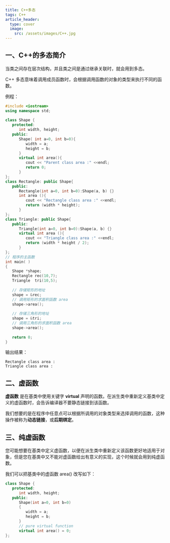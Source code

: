 ```yaml
---
title: C++多态
tags: C++
article_header:
  type: cover
  image:
    src: /assets/images/C++.jpg
---
```


<!--more-->

## 一、C++的多态简介

当类之间存在层次结构，并且类之间是通过继承关联时，就会用到多态。

C++ 多态意味着调用成员函数时，会根据调用函数的对象的类型来执行不同的函数。

例程：

```c++
#include <iostream> 
using namespace std;
 
class Shape {
   protected:
      int width, height;
   public:
      Shape( int a=0, int b=0){
         width = a;
         height = b;
      }
      virtual int area(){
         cout << "Parent class area :" <<endl;
         return 0;
      }
};
class Rectangle: public Shape{
   public:
      Rectangle(int a=0, int b=0):Shape(a, b) {}
      int area (){ 
         cout << "Rectangle class area :" <<endl;
         return (width * height); 
      }
};
class Triangle: public Shape{
   public:
      Triangle(int a=0, int b=0):Shape(a, b) {}
      virtual int area (){ 
         cout << "Triangle class area :" <<endl;
         return (width * height / 2); 
      }
};
// 程序的主函数
int main( )
{
   Shape *shape;
   Rectangle rec(10,7);
   Triangle  tri(10,5);
 
   // 存储矩形的地址
   shape = &rec;
   // 调用矩形的求面积函数 area
   shape->area();
 
   // 存储三角形的地址
   shape = &tri;
   // 调用三角形的求面积函数 area
   shape->area();
   
   return 0;
}
```

输出结果：

```
Rectangle class area :
Triangle class area :
```

## 二、虚函数

**虚函数** 是在基类中使用关键字 **virtual** 声明的函数。在派生类中重新定义基类中定义的虚函数时，会告诉编译器不要静态链接到该函数。

我们想要的是在程序中任意点可以根据所调用的对象类型来选择调用的函数，这种操作被称为**动态链接**，或**后期绑定**。

## 三、纯虚函数

您可能想要在基类中定义虚函数，以便在派生类中重新定义该函数更好地适用于对象，但是您在基类中又不能对虚函数给出有意义的实现，这个时候就会用到纯虚函数。

我们可以把基类中的虚函数 area() 改写如下：

```c++
class Shape {
   protected:
      int width, height;
   public:
      Shape(int a=0, int b=0)
      {
         width = a;
         height = b;
      }
      // pure virtual function
      virtual int area() = 0;
};
```

